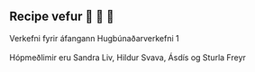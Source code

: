 ## Recipe vefur :cake: :cookie: 🍣
Verkefni fyrir áfangann Hugbúnaðarverkefni 1 <br /> <br />
Hópmeðlimir eru Sandra Liv, Hildur Svava, Ásdís og Sturla Freyr


